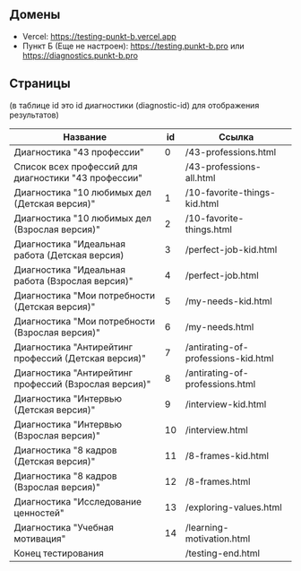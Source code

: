 ## Домены

- Vercel: https://testing-punkt-b.vercel.app
- Пункт Б (Еще не настроен): https://testing.punkt-b.pro или https://diagnostics.punkt-b.pro

## Страницы
(в таблице id это id диагностики (diagnostic-id) для отображения результатов)

| Название | id | Ссылка |
|----------|----------|----------|
| Диагностика "43 профессии" | 0 | /43-professions.html |
| Список всех профессий для диагностики "43 профессии" | | /43-professions-all.html |
| Диагностика "10 любимых дел (Детская версия)" | 1 | /10-favorite-things-kid.html |
| Диагностика "10 любимых дел (Взрослая версия)" | 2 | /10-favorite-things.html |
| Диагностика "Идеальная работа (Детская версия) | 3 | /perfect-job-kid.html |
| Диагностика "Идеальная работа (Взрослая версия)" | 4 | /perfect-job.html |
| Диагностика "Мои потребности (Детская версия)" | 5 | /my-needs-kid.html |
| Диагностика "Мои потребности (Взрослая версия)" | 6 | /my-needs.html |
| Диагностика "Антирейтинг профессий (Детская версия)" | 7 | /antirating-of-professions-kid.html |
| Диагностика "Антирейтинг профессий (Взрослая версия)" | 8 | /antirating-of-professions.html |
| Диагностика "Интервью (Детская версия)" | 9 | /interview-kid.html |
| Диагностика "Интервью (Взрослая версия)" | 10 | /interview.html |
| Диагностика "8 кадров (Детская версия)" | 11 | /8-frames-kid.html |
| Диагностика "8 кадров (Взрослая версия)" | 12 | /8-frames.html |
| Диагностика "Исследование ценностей" | 13 | /exploring-values.html |
| Диагностика "Учебная мотивация" | 14 | /learning-motivation.html |
| Конец тестирования | | /testing-end.html |

